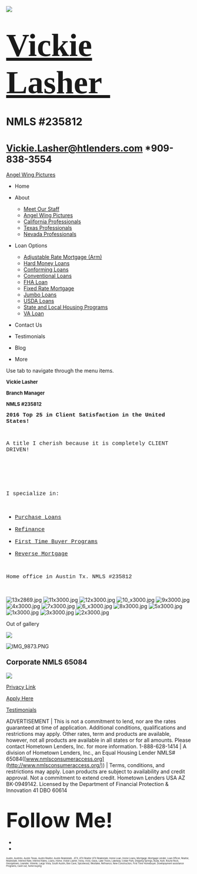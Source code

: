  

![](https://static.wixstatic.com/media/5afe60462baf41e79586f3fdaf78d664.jpg/v1/fill/w_480,h_291,al_c,q_80,usm_0.66_1.00_0.01,blur_2/5afe60462baf41e79586f3fdaf78d664.jpg)

<span style="font-size:87px"><span style="font-family:libre baskerville,serif">[Vickie Lasher ](index)</span></span>
=========================================================================================================================

NMLS \#235812
=============

<span style="font-size:25px"><Vickie.Lasher@htlenders.com> \*909-838-3554</span>
================================================================================

<a href="angel-wing-pictures.html" class="_1fbEI"><span class="_1Qjd7">Angel Wing Pictures</span></a>

-   <span id="DrpDwnMn00"><a href="index.html" class="_11ip9"></a></span>
    Home

-   <span id="DrpDwnMn01"><a href="about.html" class="_11ip9"></a></span>
    About

    -   [Meet Our Staff](meet-our-staff)
    -   [Angel Wing Pictures](angel-wing-pictures)
    -   [California Professionals](recommended-profssionals)
    -   [Texas Professionals](texas-recommended-professionals)
    -   [Nevada Professionals](nevada-recommended-professionals)

-   <span id="DrpDwnMn02"><a href="loan-options.html" class="_11ip9"></a></span>
    Loan Options

    -   [Adjustable Rate Mortgage (Arm)](adjustable-rate-mortgage-arm)
    -   [Hard Money Loans](hard-money-loans)
    -   [Conforming Loans](conforming-loans)
    -   [Conventional Loans](conventional-loans)
    -   [FHA Loan](fha-loan)
    -   [Fixed Rate Mortgage](fixed-rate-mortgage)
    -   [Jumbo Loans](jumbo-loans)
    -   [USDA Loans](rhs-loan-programs)
    -   [State and Local Housing Programs](state-and-local-housing-programs)
    -   [VA Loan](va-loan)

-   <span id="DrpDwnMn03"><a href="contact.html" class="_11ip9"></a></span>
    Contact Us

-   <span id="DrpDwnMn04"><a href="testimonials.html" class="_11ip9"></a></span>
    Testimonials

-   <span id="DrpDwnMn05"><a href="blog.html" class="_11ip9"></a></span>
    Blog

-   More

Use tab to navigate through the menu items.

<span style="font-weight:bold;"><span style="font-size:13px">Vickie Lasher</span></span>

<span style="font-weight:bold;"><span style="font-size:13px">Branch Manager</span></span>

<span style="font-weight:bold;"><span style="font-size:13px">NMLS \#235812</span></span>

<span style="font-size:15px"><span style="font-weight:bold"><span style="font-family:courier new,courier-ps-w01,courier-ps-w02,courier-ps-w10,monospace"><span class="color_15">2016 Top 25 in Client Satisfaction in the United States!</span></span></span></span>

<span style="font-size:12px"><span style="font-weight:bold"><span class="wixGuard">​</span></span></span>

<span style="font-size:15px"><span style="font-family:courier new,courier-ps-w01,courier-ps-w02,courier-ps-w10,monospace">A title I cherish because it is completely CLIENT DRIVEN!</span></span>

<span style="font-size:25px"><span style="font-weight:bold"><span class="wixGuard">​</span></span></span>

<span style="font-size:25px"><span style="font-weight:bold"><span class="wixGuard">​</span></span></span>

<span style="font-size:15px"><span style="font-family:courier new,courier-ps-w01,courier-ps-w02,courier-ps-w10,monospace">I specialize in:</span></span>

<span style="font-size:15px"><span style="font-family:courier new,courier-ps-w01,courier-ps-w02,courier-ps-w10,monospace"><span class="wixGuard">​</span></span></span>

-   <span style="text-decoration:underline"><span style="font-size:15px"><span style="font-family:courier new,courier-ps-w01,courier-ps-w02,courier-ps-w10,monospace">Purchase Loans</span></span></span>

-   <span style="text-decoration:underline"><span style="font-size:15px"><span style="font-family:courier new,courier-ps-w01,courier-ps-w02,courier-ps-w10,monospace">Refinance</span></span></span>

-   <span style="text-decoration:underline"><span style="font-size:15px"><span style="font-family:courier new,courier-ps-w01,courier-ps-w02,courier-ps-w10,monospace">First Time Buyer Programs</span></span></span>

-   <span style="text-decoration:underline"><span style="font-size:15px"><span style="font-family:courier new,courier-ps-w01,courier-ps-w02,courier-ps-w10,monospace">Reverse Mortgage</span></span></span>

 

<span style="font-size:15px"><span style="font-family:courier new,courier-ps-w01,courier-ps-w02,courier-ps-w10,monospace">Home office in Austin Tx. NMLS \#235812</span></span>

<span style="font-size:15px"><span style="font-family:courier new,courier-ps-w01,courier-ps-w02,courier-ps-w10,monospace"><span class="wixGuard">​</span></span></span>

<img src="https://static.wixstatic.com/media/002cd4_2d48efc3227e47b3945a682eac7f3ae1~mv2_d_2869_3586_s_4_2.jpg/v1/fill/w_1,h_1,q_90/002cd4_2d48efc3227e47b3945a682eac7f3ae1~mv2_d_2869_3586_s_4_2.jpg" alt="13x2869.jpg" class="gallery-item-visible gallery-item gallery-item-preloaded" />

<img src="https://static.wixstatic.com/media/002cd4_bbd8be6bbeee46c48221e45c3a9a589f~mv2_d_3000_2000_s_2.jpg/v1/fill/w_1,h_1,q_90/002cd4_bbd8be6bbeee46c48221e45c3a9a589f~mv2_d_3000_2000_s_2.jpg" alt="11x3000.jpg" class="gallery-item-visible gallery-item gallery-item-preloaded" />

<img src="https://static.wixstatic.com/media/002cd4_769319a2d138444cb19990885128f2c7~mv2_d_3000_2000_s_2.jpg/v1/fill/w_1,h_1,q_90/002cd4_769319a2d138444cb19990885128f2c7~mv2_d_3000_2000_s_2.jpg" alt="12x3000.jpg" class="gallery-item-visible gallery-item gallery-item-preloaded" />

<img src="https://static.wixstatic.com/media/002cd4_3c9c2a08f9274b16a00c0c9bbabbba70~mv2_d_3000_2930_s_4_2.jpg/v1/fill/w_1,h_1,q_90/002cd4_3c9c2a08f9274b16a00c0c9bbabbba70~mv2_d_3000_2930_s_4_2.jpg" alt="10_x3000.jpg" class="gallery-item-visible gallery-item gallery-item-preloaded" />

<img src="https://static.wixstatic.com/media/002cd4_5d49b5810f354d699434a7c1ad7e57f6~mv2_d_8192_7754_s_4_2.jpg/v1/fill/w_1,h_1,q_90/002cd4_5d49b5810f354d699434a7c1ad7e57f6~mv2_d_8192_7754_s_4_2.jpg" alt="9x3000.jpg" class="gallery-item-visible gallery-item gallery-item-preloaded" />

<img src="https://static.wixstatic.com/media/002cd4_b76bb0b2ef974b3eab1d101dde877fb3~mv2_d_3000_2000_s_2.jpg/v1/fill/w_1,h_1,q_90/002cd4_b76bb0b2ef974b3eab1d101dde877fb3~mv2_d_3000_2000_s_2.jpg" alt="4x3000.jpg" class="gallery-item-visible gallery-item gallery-item-preloaded" />

<img src="https://static.wixstatic.com/media/002cd4_ee94da85b2e940d294e957c72a0fce3d~mv2_d_3000_1688_s_2.jpg/v1/fill/w_2,h_1,q_90/002cd4_ee94da85b2e940d294e957c72a0fce3d~mv2_d_3000_1688_s_2.jpg" alt="7x3000.jpg" class="gallery-item-visible gallery-item gallery-item-preloaded" />

<img src="https://static.wixstatic.com/media/002cd4_32ce95cf323c4e69a8a661f13a8333b1~mv2_d_3000_1995_s_2.jpg/v1/fill/w_1,h_1,q_90/002cd4_32ce95cf323c4e69a8a661f13a8333b1~mv2_d_3000_1995_s_2.jpg" alt="6_x3000.jpg" class="gallery-item-visible gallery-item gallery-item-preloaded" />

<img src="https://static.wixstatic.com/media/002cd4_45eb52a582ec45c385f8168b6229e8a0~mv2_d_3000_1946_s_2.jpg/v1/fill/w_2,h_1,q_90/002cd4_45eb52a582ec45c385f8168b6229e8a0~mv2_d_3000_1946_s_2.jpg" alt="8x3000.jpg" class="gallery-item-visible gallery-item gallery-item-preloaded" />

<img src="https://static.wixstatic.com/media/002cd4_ae93edd37f9645c7b93685a76361c1b5~mv2_d_3000_2002_s_2.jpg/v1/fill/w_1,h_1,q_90/002cd4_ae93edd37f9645c7b93685a76361c1b5~mv2_d_3000_2002_s_2.jpg" alt="5x3000.jpg" class="gallery-item-visible gallery-item gallery-item-preloaded" />

<img src="https://static.wixstatic.com/media/002cd4_d4c8265530534ff2aef9f9229ceec6ee~mv2_d_3000_3000_s_4_2.jpg/v1/fill/w_1,h_1,q_90/002cd4_d4c8265530534ff2aef9f9229ceec6ee~mv2_d_3000_3000_s_4_2.jpg" alt="1x3000.jpg" class="gallery-item-visible gallery-item gallery-item-preloaded" />

<img src="https://static.wixstatic.com/media/002cd4_c4ff5f3861234034bc1bbdf002366a5f~mv2_d_3000_1941_s_2.jpg/v1/fill/w_1,h_1,q_90/002cd4_c4ff5f3861234034bc1bbdf002366a5f~mv2_d_3000_1941_s_2.jpg" alt="3x3000.jpg" class="gallery-item-visible gallery-item gallery-item-preloaded" />

<img src="https://static.wixstatic.com/media/002cd4_0b02763f21e24f6b9a86a94bfa1b9799~mv2_d_3000_1965_s_2.jpg/v1/fill/w_7,h_5,q_90/002cd4_0b02763f21e24f6b9a86a94bfa1b9799~mv2_d_3000_1965_s_2.jpg" alt="2x3000.jpg" class="gallery-item-visible gallery-item gallery-item-preloaded" />

<span class="sr-only out-of-view-component" tabindex="-1">Out of gallery</span>

<a href="https://socialsurvey.me/pages/vickie-lasher" class="_3-x13"><img src="https://static.wixstatic.com/media/b5d103_fee1ca15e4ec406d8bb27f0b4bed7391~mv2.jpg/v1/fill/w_188,h_120,al_c,q_80,usm_0.66_1.00_0.01,blur_3/b5d103_fee1ca15e4ec406d8bb27f0b4bed7391~mv2.jpg" /></a>

![IMG\_9873.PNG](https://static.wixstatic.com/media/b5d103_af023f8817ef476d96314aeef668623c~mv2.png/v1/fill/w_95,h_95,al_c,usm_0.66_1.00_0.01,blur_3/IMG_9873_PNG.png)

### <span style="font-size:19px;">Corporate NMLS 65084</span>

![](https://static.wixstatic.com/media/b5d103_5e49dc9ca5f64e529a6b55be155ac4fa~mv2_d_2758_2778_s_4_2.jpg/v1/fill/w_55,h_55,al_c,q_80,usm_0.66_1.00_0.01,blur_3/b5d103_5e49dc9ca5f64e529a6b55be155ac4fa~mv2_d_2758_2778_s_4_2.jpg)

<span style="text-decoration:underline;">[Privacy Link](https://www.afncorp.com/privacy-policy)</span>

<a href="https://htlconnect.htlenders.com/borrower/signup/vickie.lasher@htlenders.com" class="_12Dtc"><span class="_27Vyn">Apply Here</span></a>

<a href="testimonials.html" class="vs3cw"><span class="_1P70s">Testimonials</span></a>

ADVERTISEMENT | This is not a commitment to lend, nor are the rates guaranteed at time of application. Additional conditions, qualifications and restrictions may apply. Other rates, term and products are available, however, not all products are available in all states or for all amounts. Please contact Hometown Lenders, Inc. for more information. 1-888-628-1414 | A division of Hometown Lenders, Inc., an Equal Housing Lender NMLS\# 65084(<span style="text-decoration:underline">[www.nmlsconsumeraccess.org](http://www.nmlsconsumeraccess.org/)</span>) | Terms, conditions, and restrictions may apply. Loan products are subject to availability and credit approval. Not a commitment to extend credit. Hometown Lenders USA AZ BK-0949142. Licensed by the Department of Financial Protection & Innovation 41 DBO 60614

<span style="font-size:55px;"><span style="font-weight:bold;">Follow Me!</span></span>
======================================================================================

-   <span id="dataItem-jjeedrml1-comp-jjeedrlu"><a href="https://www.facebook.com/vickie.s.lasher" class="_26AQd"></a></span>
-   <span id="dataItem-jjeedrmm-comp-jjeedrlu"><a href="https://www.instagram.com/vickielasher/" class="_26AQd"></a></span>

<span class="color_12"><span style="font-size:6px">Austin, Austintx, Austin Texas, Austin Realtor, Austin Realestate,  ATX, ATX Realtor ATX Realestate, Home Loan, Home Loans, Mortgage, Mortgage Lender, Loan Officer, Realtor, Realestate, Interest Rate, Interest Rates, Loans, Home, Vickie Lasher, Vicky, Vicki, Oasis, Lake Travis, Lakeway, Cedar Park, Dripping Springs, Buda, Kyle, Round Rock, Georgetown, Leander, Volente, Largo Vista, South Austin, Bee Cave, Spicewood, Westlake, Refinance, New Construction, First Time Homebuyer, Downpayment assistance Programs, Cash out, home buying</span></span>

 
